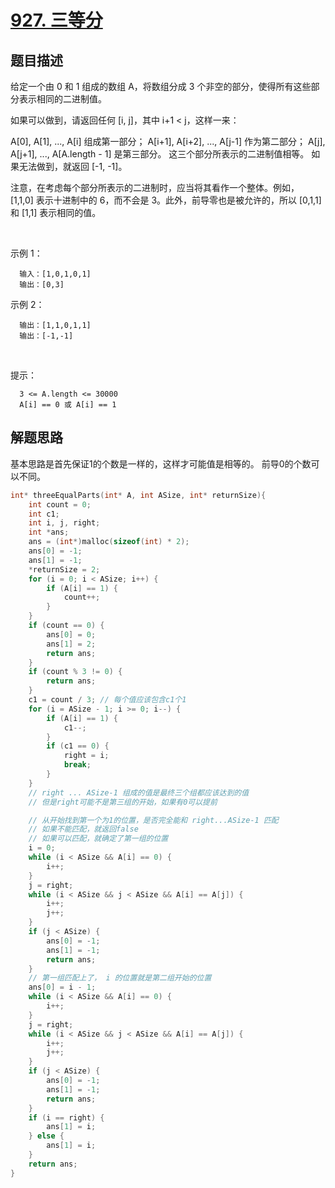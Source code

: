 # [927. 三等分](https://leetcode-cn.com/problems/three-equal-parts/)

## 题目描述

给定一个由 0 和 1 组成的数组 A，将数组分成 3 个非空的部分，使得所有这些部分表示相同的二进制值。

如果可以做到，请返回任何 [i, j]，其中 i+1 < j，这样一来：

A[0], A[1], ..., A[i] 组成第一部分；
A[i+1], A[i+2], ..., A[j-1] 作为第二部分；
A[j], A[j+1], ..., A[A.length - 1] 是第三部分。
这三个部分所表示的二进制值相等。
如果无法做到，就返回 [-1, -1]。

注意，在考虑每个部分所表示的二进制时，应当将其看作一个整体。例如，[1,1,0] 表示十进制中的 6，而不会是 3。此外，前导零也是被允许的，所以 [0,1,1] 和 [1,1] 表示相同的值。

 

示例 1：

      输入：[1,0,1,0,1]
      输出：[0,3]

示例 2：

      输出：[1,1,0,1,1]
      输出：[-1,-1]
 

提示：

      3 <= A.length <= 30000
      A[i] == 0 或 A[i] == 1

## 解题思路

基本思路是首先保证1的个数是一样的，这样才可能值是相等的。 前导0的个数可以不同。
```c
int* threeEqualParts(int* A, int ASize, int* returnSize){
    int count = 0;
    int c1;
    int i, j, right;
    int *ans;
    ans = (int*)malloc(sizeof(int) * 2);
    ans[0] = -1;
    ans[1] = -1;
    *returnSize = 2;
    for (i = 0; i < ASize; i++) {
        if (A[i] == 1) {
            count++;
        }
    }
    if (count == 0) {
        ans[0] = 0;
        ans[1] = 2;
        return ans;
    }
    if (count % 3 != 0) {
        return ans;
    }
    c1 = count / 3; // 每个值应该包含c1个1
    for (i = ASize - 1; i >= 0; i--) {
        if (A[i] == 1) {
            c1--;
        }
        if (c1 == 0) {
            right = i;
            break;
        }
    }
    // right ... ASize-1 组成的值是最终三个组都应该达到的值
    // 但是right可能不是第三组的开始，如果有0可以提前

    // 从开始找到第一个为1的位置，是否完全能和 right...ASize-1 匹配
    // 如果不能匹配，就返回false
    // 如果可以匹配，就确定了第一组的位置
    i = 0;
    while (i < ASize && A[i] == 0) {
        i++;
    } 
    j = right;
    while (i < ASize && j < ASize && A[i] == A[j]) {
        i++;
        j++;
    }
    if (j < ASize) {
        ans[0] = -1;
        ans[1] = -1;
        return ans;
    }
    // 第一组匹配上了， i 的位置就是第二组开始的位置
    ans[0] = i - 1;
    while (i < ASize && A[i] == 0) {
        i++;
    }
    j = right;
    while (i < ASize && j < ASize && A[i] == A[j]) {
        i++;
        j++;
    }
    if (j < ASize) {
        ans[0] = -1;
        ans[1] = -1;
        return ans;
    }
    if (i == right) {
        ans[1] = i;
    } else {
        ans[1] = i;
    }
    return ans;
}
```
